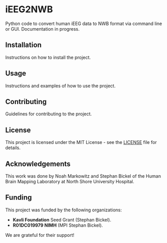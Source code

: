 # iEEG2NWB
Python code to convert human iEEG data to NWB format via command line or GUI. 
Documentation in progress.

## Installation

Instructions on how to install the project.

## Usage

Instructions and examples of how to use the project.

## Contributing

Guidelines for contributing to the project.

## License

This project is licensed under the MIT License - see the [LICENSE](LICENSE) file for details.

## Acknowledgements

This work was done by Noah Markowitz and Stephan Bickel of the Human Brain Mapping Laboratory at North Shore University Hospital.

## Funding

This project was funded by the following organizations:
- **Kavli Foundation** Seed Grant (Stephan Bickel).
- **R01DC019979 NIMH** (MPI Stephan Bickel).

We are grateful for their support!
